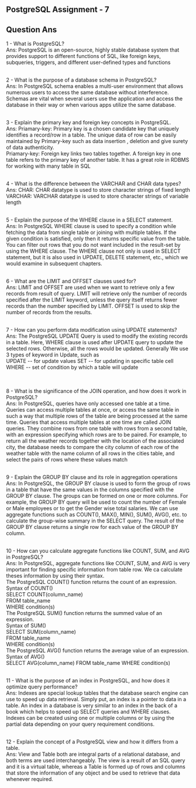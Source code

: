 ## PostgreSQL Assignment - 7

## Question Ans

1 - What is PostgreSQL? </br>
Ans: PostgreSQL is an open-source, highly stable database system that provides support to different functions of SQL, like foreign keys, subqueries, triggers, and different user-defined types and functions </br></br>

2 - What is the purpose of a database schema in PostgreSQL? </br>
Ans: In PostgreSQL schema enables a multi-user environment that allows numerous users to access the same database without interference. Schemas are vital when several users use the application and access the database in their way or when various apps utilize the same database. </br></br>

3 - Explain the primary key and foreign key concepts in PostgreSQL. </br>
Ans:
Priamary-key: Primary key is a chosen candidate key that uniquely identifies a record/row in a table. The unique data of row can be easily maintained by Primary-key such as data insertion , deletion and give surety of data authenticity.</br>
Priamary-key: Foreign key links two tables together. A foreign key in one table refers to the primary key of another table. It has a great role in RDBMS for working with many table in SQL</br></br>

4 - What is the difference between the VARCHAR and CHAR data types? </br>
Ans: CHAR: CHAR datatype is used to store character strings of fixed length</br>
VARCHAR: VARCHAR datatype is used to store character strings of variable length</br></br>

5 - Explain the purpose of the WHERE clause in a SELECT statement. </br>
Ans: In PostgreSQL WHERE clause is used to specify a condition while fetching the data from single table or joining with multiple tables. If the given condition is satisfied, only then it returns specific value from the table. You can filter out rows that you do not want included in the result-set by using the WHERE clause. The WHERE clause not only is used in SELECT statement, but it is also used in UPDATE, DELETE statement, etc., which we would examine in subsequent chapters.</br></br>

6 - What are the LIMIT and OFFSET clauses used for? </br>
Ans: LIMIT and OFFSET are used when we want to retrieve only a few records from result of query. LIMIT will retrieve only the number of records specified after the LIMIT keyword, unless the query itself returns fewer records than the number specified by LIMIT. OFFSET is used to skip the number of records from the results.</br></br>

7 - How can you perform data modification using UPDATE statements? </br>
Ans: The PostgreSQL UPDATE Query is used to modify the existing records in a table. Here, WHERE clause is used after UPDATE query to update the selected rows. Otherwise, all the rows would be updated. Generally We use 3 types of keyword in Update, such as</br>
UPDATE -- for update values
SET -- for updating in specific table cell </br>
WHERE -- set of condition by which a table will update</br>
</br></br>

8 - What is the significance of the JOIN operation, and how does it work in PostgreSQL? </br>
Ans: In PostgreSQL, queries have only accessed one table at a time. Queries can access multiple tables at once, or access the same table in such a way that multiple rows of the table are being processed at the same time. Queries that access multiple tables at one time are called JOIN queries. They combine rows from one table with rows from a second table, with an expression specifying which rows are to be paired. For example, to return all the weather records together with the location of the associated city, the database needs to compare the city column of each row of the weather table with the name column of all rows in the cities table, and select the pairs of rows where these values match</br></br>

9 - Explain the GROUP BY clause and its role in aggregation operations </br>
Ans: In PostgreSQL, the GROUP BY clause is used to form the group of rows in a table that have the same values in the columns specified with the GROUP BY clause. The groups can be formed on one or more columns. For example, the GROUP BY query will be used to count the number of Female or Male employees or to get the Gender wise total salaries. We can use aggregate functions such as COUNT(), MAX(), MIN(), SUM(), AVG(), etc. to calculate the group-wise summary in the SELECT query. The result of the GROUP BY clause returns a single row for each value of the GROUP BY column.</br></br>

10 - How can you calculate aggregate functions like COUNT, SUM, and AVG in PostgreSQL? </br>
Ans: In PostgreSQL, aggregate functions like COUNT, SUM, and AVG is very important for finding specific information from table row. We ca calculate theses information by using their syntax. </br>
The PostgreSQL COUNT() function returns the count of an expression. </br>
Syntax of COUNT() </br>
SELECT COUNT(column_name) </br>
FROM table_name </br>
WHERE condition(s) </br>
The PostgreSQL SUM() function returns the summed value of an expression.</br>
Syntax of SUM() </br>
SELECT SUM(column_name) </br>
FROM table_name </br>
WHERE condition(s) </br>
The PostgreSQL AVG() function returns the average value of an expression. </br>
Syntax of AVG() </br>
SELECT AVG(column_name) 
FROM table_name
WHERE condition(s)</br></br>

11 - What is the purpose of an index in PostgreSQL, and how does it optimize query performance? </br>
Ans: Indexes are special lookup tables that the database search engine can use to speed up data retrieval. Simply put, an index is a pointer to data in a table. An index in a database is very similar to an index in the back of a book which helps to speed up SELECT queries and WHERE clauses. Indexes can be created using one or multiple columns or by using the partial data depending on your query requirement conditions. </br></br>

12 - Explain the concept of a PostgreSQL view and how it differs from a table. </br>
Ans: View and Table both are integral parts of a relational database, and both terms are used interchangeably. The view is a result of an SQL query and it is a virtual table, whereas a Table is formed up of rows and columns that store the information of any object and be used to retrieve that data whenever required.</br></br>
